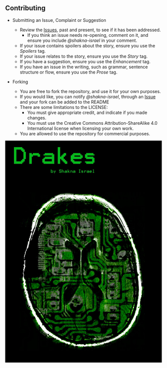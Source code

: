 ## Contributing

* Submitting an Issue, Complaint or Suggestion
    * Review the [Issues](https://github.com/shakna-israel/drakes/issues?q=is%3Aissue), past and present, to see if it has been addressed.
        * If you think an issue needs re-opening, comment on it, and ensure you include *@shakna-israel* in your comment.
    * If your issue contains spoilers about the story, ensure you use the *Spoilers* tag.
    * If your issue relates to the story, ensure you use the *Story* tag.
    * If you have a suggestion, ensure you use the *Enhancement* tag.
    * If you have an issue in the writing, such as grammar, sentence structure or flow, ensure you use the *Prose* tag.

* Forking
    * You are free to fork the repository, and use it for your own purposes.
    * If you would like, you can notify *@shakna-israel*, through an [Issue](https://github.com/shakna-israel/drakes/issues) and your fork can be added to the README
    * There are some limitations to the LICENSE:
        * You must give appropriate credit, and indicate if you made changes.
        * You must use the Creative Commons Attribution-ShareAlike 4.0 International license when licensing your own work.
    * You are allowed to use the repository for commercial purposes.

![Front cover](img/frontCover.jpg)
